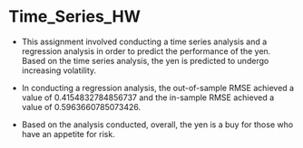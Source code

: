 # Time_Series_HW

- This assignment involved conducting a time series analysis and a regression analysis in order to predict the performance of the yen. Based on the time series analysis, the yen is predicted to undergo increasing volatility. 

- In conducting a regression analysis, the out-of-sample RMSE achieved a value of 0.4154832784856737 and the in-sample RMSE achieved a value of 0.5963660785073426. 

- Based on the analysis conducted, overall, the yen is a buy for those who have an appetite for risk. 
